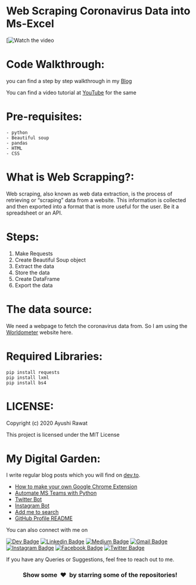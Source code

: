 # Web Scraping Coronavirus Data into Ms-Excel

[![Watch the video](https://github.com/ayushi7rawat/Youtube-Projects/blob/master/Web%20Scraping%20Coronavirus%20Data%20into%20MS%20Excel/cover.png)

Code Walkthrough:
==========================
you can find a step by step walkthrough in my [Blog]()

You can find a video tutorial at [YouTube]() for the same

Pre-requisites:
==========================
```
- python
- Beautiful soup
- pandas
- HTML
- CSS
```

What is Web Scrapping?:
==========================
Web scraping, also known as web data extraction, is the process of retrieving or “scraping” data from a website. This information is collected and then exported into a format that is more useful for the user. Be it a spreadsheet or an API. 

Steps:
==========================
1. Make Requests
2. Create Beautiful Soup object
3. Extract the data
4. Store the data
5. Create DataFrame
6. Export the data

The data source:
==========================
We need a webpage to fetch the coronavirus data from. So I am using the [Worldometer](https://www.worldometers.info/coronavirus/#countries) website here.

Required Libraries:
==========================
```
pip install requests
pip install lxml
pip install bs4
```

LICENSE:
==========================
Copyright (c) 2020 Ayushi Rawat

This project is licensed under the MIT License

My Digital Garden:
==========================
I write regular blog posts which you will find on [dev.to](https://dev.to/ayushi7rawat).
- [How to make your own Google Chrome Extension](https://dev.to/ayushi7rawat/how-to-make-your-own-google-chrome-extension-dbl)
- [Automate MS Teams with Python](https://dev.to/ayushi7rawat/how-to-automate-ms-teams-with-python-3g2d)
- [Twitter Bot](https://dev.to/ayushi_rawat_/how-to-make-a-twitter-bot-with-python-3jg9)
- [Instagram Bot](https://dev.to/ayushi_rawat_/how-to-make-an-instagram-bot-with-python-1ggb)
- [Add me to search](https://dev.to/ayushi_rawat_/add-me-to-search-in-3-simple-steps-27jg)
- [GitHub Profile README](https://dev.to/ayushi_rawat_/create-a-github-profile-readme-in-3-simple-steps-3ofj)

 
 You can also connect with me on 
 
 [![Dev Badge](https://img.shields.io/badge/-DEV.to-47CCCC?style=flat&logo=Google-Chrome&logoColor=white&link=https://dev.to/ayushi7rawat)](https://dev.to/ayushi7rawat) 
   [![Linkedin Badge](https://img.shields.io/badge/-Linkedin-blue?style=flat-square&logo=Linkedin&logoColor=white&link=https://www.linkedin.com/in/ayushi7rawat/)](https://www.linkedin.com/in/ayushi7rawat/) 
   [![Medium Badge](https://img.shields.io/badge/-Medium-000000?style=flat&labelColor=000000&logo=Medium&link=https://medium.com/@ayushi7rawat)](https://medium.com/@ayushi7rawat) 
   [![Gmail Badge](https://img.shields.io/badge/-Gmail-c14438?style=flat-square&logo=Gmail&logoColor=white&link=mailto:ayushi7rawat@gmail.com)](mailto:ayushi7rawat@gmail.com)
   [![Instagram Badge](https://img.shields.io/badge/-Instagram-purple?style=flat&logo=instagram&logoColor=white&link=https://instagram.com/ayushi7rawat/)](https://instagram.com/ayushi7rawat) 
   [![Facebook Badge](https://img.shields.io/badge/-Facebook-036be4?style=flat-square&logo=Facebook&logoColor=white&link=https://www.facebook.com/profile.php?id=100008625401332)](https://www.facebook.com/people/Ayushi-Rawat/100008625401332)
  [![Twitter Badge](https://img.shields.io/badge/-Twitter-1ca0f1?style=flat-square&labelColor=1ca0f1&logo=twitter&logoColor=white&link=https://twitter.com/ayushi_rawat)](https://twitter.com/ayushi_rawat_)  
  
If you have any Queries or Suggestions, feel free to reach out to me.

<h3 align="center">Show some &nbsp;❤️&nbsp; by starring some of the repositories!</h3>
